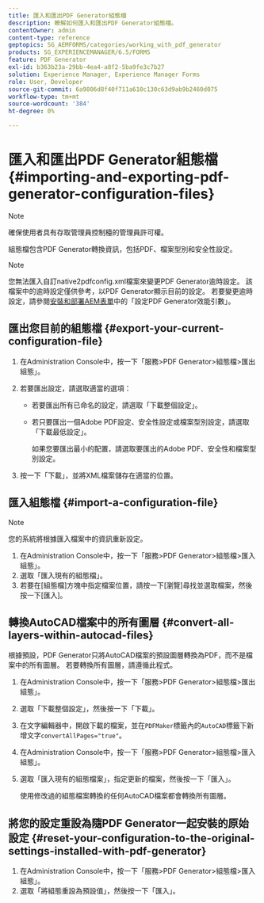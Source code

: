 ```yaml
---
title: 匯入和匯出PDF Generator組態檔
description: 瞭解如何匯入和匯出PDF Generator組態檔。
contentOwner: admin
content-type: reference
geptopics: SG_AEMFORMS/categories/working_with_pdf_generator
products: SG_EXPERIENCEMANAGER/6.5/FORMS
feature: PDF Generator
exl-id: b363b23a-29bb-4ea4-a8f2-5ba9fe3c7b27
solution: Experience Manager, Experience Manager Forms
role: User, Developer
source-git-commit: 6a9806d8f40f711a610c130c63d9ab9b2460d075
workflow-type: tm+mt
source-wordcount: '384'
ht-degree: 0%

---
```


# 匯入和匯出PDF Generator組態檔 {#importing-and-exporting-pdf-generator-configuration-files}

>[!NOTE]
> 
> 確保使用者具有存取管理員控制檯的管理員許可權。

組態檔包含PDF Generator轉換資訊，包括PDF、檔案型別和安全性設定。

>[!NOTE]
>
>您無法匯入自訂native2pdfconfig.xml檔案來變更PDF Generator逾時設定。 該檔案中的逾時設定僅供參考，以PDF Generator顯示目前的設定。 若要變更逾時設定，請參閱[安裝和部署AEM表單](https://www.adobe.com/go/learn_aemforms_installJBoss_63)中的「設定PDF Generator效能引數」。

## 匯出您目前的組態檔 {#export-your-current-configuration-file}

1. 在Administration Console中，按一下「服務>PDF Generator>組態檔>匯出組態」。
1. 若要匯出設定，請選取適當的選項：

   * 若要匯出所有已命名的設定，請選取「下載整個設定」。
   * 若只要匯出一個Adobe PDF設定、安全性設定或檔案型別設定，請選取「下載最低設定」。

     如果您要匯出最小的配置，請選取要匯出的Adobe PDF、安全性和檔案型別設定。

1. 按一下「下載」，並將XML檔案儲存在適當的位置。

## 匯入組態檔 {#import-a-configuration-file}

>[!NOTE]
>
>您的系統將根據匯入檔案中的資訊重新設定。

1. 在Administration Console中，按一下「服務>PDF Generator>組態檔>匯入組態」。
1. 選取「匯入現有的組態檔」。
1. 若要在[組態檔]方塊中指定檔案位置，請按一下[瀏覽]尋找並選取檔案，然後按一下[匯入]。**&#x200B;**

## 轉換AutoCAD檔案中的所有圖層 {#convert-all-layers-within-autocad-files}

根據預設，PDF Generator只將AutoCAD檔案的預設圖層轉換為PDF，而不是檔案中的所有圖層。 若要轉換所有圖層，請遵循此程式。

1. 在Administration Console中，按一下「服務>PDF Generator>組態檔>匯出組態」。
1. 選取「下載整個設定」，然後按一下「下載」。
1. 在文字編輯器中，開啟下載的檔案，並在`PDFMaker`標籤內的`AutoCAD`標籤下新增文字`convertAllPages="true"`。
1. 在Administration Console中，按一下「服務>PDF Generator>組態檔>匯入組態」。
1. 選取「匯入現有的組態檔案」，指定更新的檔案，然後按一下「匯入」。

   使用修改過的組態檔案轉換的任何AutoCAD檔案都會轉換所有圖層。

## 將您的設定重設為隨PDF Generator一起安裝的原始設定 {#reset-your-configuration-to-the-original-settings-installed-with-pdf-generator}

1. 在Administration Console中，按一下「服務>PDF Generator>組態檔>匯入組態」。
1. 選取「將組態重設為預設值」，然後按一下「匯入」。
